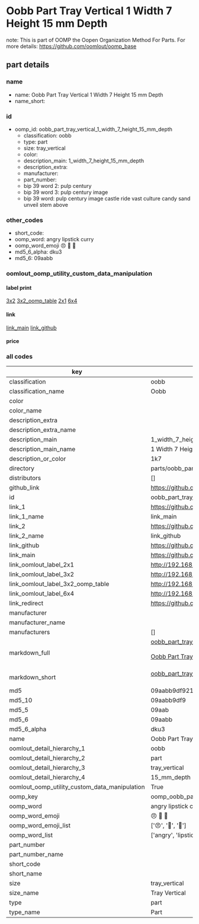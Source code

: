 # Oobb Part Tray Vertical 1 Width 7 Height 15 mm Depth  

note: This is part of OOMP the Oopen Organization Method For Parts. For more details: https://github.com/oomlout/oomp_base

##  part details
  







### name
* name: Oobb Part Tray Vertical 1 Width 7 Height 15 mm Depth
* name_short: 
### id
* oomp_id: oobb_part_tray_vertical_1_width_7_height_15_mm_depth
  * classification: oobb
  * type: part
  * size: tray_vertical
  * color: 
  * description_main: 1_width_7_height_15_mm_depth
  * description_extra: 
  * manufacturer: 
  * part_number: 
  * bip 39 word 2: pulp century
  * bip 39 word 3: pulp century image
  * bip 39 word: pulp century image castle ride vast culture candy sand unveil stem above

### other_codes
* short_code: 
* oomp_word: angry lipstick curry
* oomp_word_emoji :angry: :lipstick: :curry:
* md5_6_alpha: dku3
* md5_6: 09aabb






### oomlout_oomp_utility_custom_data_manipulation
#### label print
[3x2](http://192.168.1.245:1112/?label=oomp%20dku3)
[3x2_oomp_table](http://192.168.1.108:1112/?label=oomp%20dku3)
[2x1](http://192.168.1.242:1112/?label=oomp%20dku3)
[6x4](http://192.168.1.55:1112/?label=oomp%20dku3)    

#### link

[link_main](https://github.com/oomlout/oomlout_oomp_version_1_messy/tree/main/parts/oobb_part_tray_vertical_1_width_7_height_15_mm_depth) [link_github](https://github.com/oomlout/oomlout_oomp_version_1_messy/tree/main/parts/oobb_part_tray_vertical_1_width_7_height_15_mm_depth)                             

#### price







### all codes 
| key | value |  
| --- | --- |  
| classification | oobb |  
| classification_name | Oobb |  
| color |  |  
| color_name |  |  
| description_extra |  |  
| description_extra_name |  |  
| description_main | 1_width_7_height_15_mm_depth |  
| description_main_name | 1 Width 7 Height 15 mm Depth |  
| description_or_color | 1k7 |  
| directory | parts/oobb_part_tray_vertical_1_width_7_height_15_mm_depth |  
| distributors | [] |  
| github_link | https://github.com/oomlout/oomlout_oomp_part_src/tree/main/parts/oobb_part_tray_vertical_1_width_7_height_15_mm_depth |  
| id | oobb_part_tray_vertical_1_width_7_height_15_mm_depth |  
| link_1 | https://github.com/oomlout/oomlout_oomp_version_1_messy/tree/main/parts/oobb_part_tray_vertical_1_width_7_height_15_mm_depth |  
| link_1_name | link_main |  
| link_2 | https://github.com/oomlout/oomlout_oomp_version_1_messy/tree/main/parts/oobb_part_tray_vertical_1_width_7_height_15_mm_depth |  
| link_2_name | link_github |  
| link_github | https://github.com/oomlout/oomlout_oomp_version_1_messy/tree/main/parts/oobb_part_tray_vertical_1_width_7_height_15_mm_depth |  
| link_main | https://github.com/oomlout/oomlout_oomp_version_1_messy/tree/main/parts/oobb_part_tray_vertical_1_width_7_height_15_mm_depth |  
| link_oomlout_label_2x1 | http://192.168.1.242:1112/?label=oomp%20dku3 |  
| link_oomlout_label_3x2 | http://192.168.1.245:1112/?label=oomp%20dku3 |  
| link_oomlout_label_3x2_oomp_table | http://192.168.1.108:1112/?label=oomp%20dku3 |  
| link_oomlout_label_6x4 | http://192.168.1.55:1112/?label=oomp%20dku3 |  
| link_redirect | https://github.com/oomlout/oomlout_oomp_version_1_messy/tree/main/parts/oobb_part_tray_vertical_1_width_7_height_15_mm_depth |  
| manufacturer |  |  
| manufacturer_name |  |  
| manufacturers | [] |  
| markdown_full | [oobb_part_tray_vertical_1_width_7_height_15_mm_depth](none)<br>[](none)<br>[Oobb Part Tray Vertical 1 Width 7 Height 15 Mm Depth](none)<br><br> |  
| markdown_short | [oobb_part_tray_vertical_1_width_7_height_15_mm_depth](none)<br><br> |  
| md5 | 09aabb9df92146b3c6dcb238e2895d6b |  
| md5_10 | 09aabb9df9 |  
| md5_5 | 09aab |  
| md5_6 | 09aabb |  
| md5_6_alpha | dku3 |  
| name | Oobb Part Tray Vertical 1 Width 7 Height 15 mm Depth |  
| oomlout_detail_hierarchy_1 | oobb |  
| oomlout_detail_hierarchy_2 | part |  
| oomlout_detail_hierarchy_3 | tray_vertical |  
| oomlout_detail_hierarchy_4 | 15_mm_depth |  
| oomlout_oomp_utility_custom_data_manipulation | True |  
| oomp_key | oomp_oobb_part_tray_vertical_1_width_7_height_15_mm_depth |  
| oomp_word | angry lipstick curry |  
| oomp_word_emoji | :angry: :lipstick: :curry: |  
| oomp_word_emoji_list | [':angry:', ':lipstick:', ':curry:'] |  
| oomp_word_list | ['angry', 'lipstick', 'curry'] |  
| part_number |  |  
| part_number_name |  |  
| short_code |  |  
| short_name |  |  
| size | tray_vertical |  
| size_name | Tray Vertical |  
| type | part |  
| type_name | Part |  
